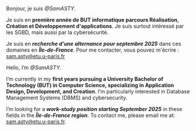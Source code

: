 Bonjour, je suis *@SamASTY*.

Je suis en **première année de BUT informatique parcours Réalisation, Création et Développement d'applications**.
Je suis surtout intéressé par les SGBD, mais aussi par la cybersécurité.


Je suis en ***recherche d'une alternance pour septembre 2025*** dans ces domaines en ***Île-de-France***.
Pour me contacter, vous pouvez m'écrire : sam.asty@etu.u-paris.fr

Hello, I’m *@SamASTY*.

I’m currently in my **first years pursuing a University Bachelor of Technology (BUT) in Computer Science, specializing in Application Design, Development, and Creation**.
I’m particularly interested in Database Management Systems (DBMS) and cybersecurity.


I’m looking for a ***work-study position starting September 2025*** in these fields in the ***Île-de-France region***.
To contact me, please email me at: sam.asty@etu.u-paris.fr.
